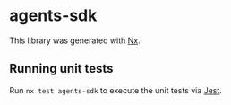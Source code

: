 # agents-sdk

This library was generated with [Nx](https://nx.dev).

## Running unit tests

Run `nx test agents-sdk` to execute the unit tests via [Jest](https://jestjs.io).
